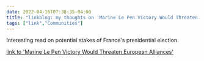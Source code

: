 ```yaml
---
date: 2022-04-16T07:38:35-04:00
title: "linkblog: my thoughts on 'Marine Le Pen Victory Would Threaten European Alliances'"
tags: ["link","Communities"]
---
```

Interesting read on potential stakes of France's presidential election.
 
[link to 'Marine Le Pen Victory Would Threaten European Alliances'](https://theintercept.com/2022/04/16/france-election-marine-le-pen-europe/)

